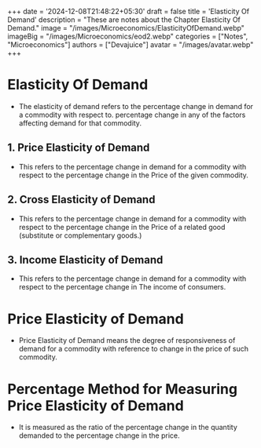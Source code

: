 +++
date = '2024-12-08T21:48:22+05:30'
draft = false
title = 'Elasticity Of Demand'
description = "These are notes about the Chapter Elasticity Of Demand."
image = "/images/Microeconomics/ElasticityOfDemand.webp"
imageBig = "/images/Microeconomics/eod2.webp"
categories = ["Notes", "Microeconomics"]
authors = ["Devajuice"]
avatar = "/images/avatar.webp"
+++

# Elasticity Of Demand

- The elasticity of demand refers to the percentage change in demand for a commodity with respect to. percentage change in any of the factors affecting demand for that commodity.

## 1. Price Elasticity of Demand

- This refers to the percentage change in demand for a commodity with respect to the percentage change in the Price of the given commodity.

## 2. Cross Elasticity of Demand

- This refers to the percentage change in demand for a commodity with respect to the percentage change in the Price of a related good (substitute or complementary goods.)

## 3. Income Elasticity of Demand

- This refers to the percentage change in demand for a commodity with respect to the percentage change in The income of consumers.

# Price Elasticity of Demand

- Price Elasticity of Demand means the degree of responsiveness of demand for a commodity with reference to change in the price of such commodity.

# Percentage Method for Measuring Price Elasticity of Demand

- It is measured as the ratio of the percentage change in the quantity demanded to the percentage change in the price.

